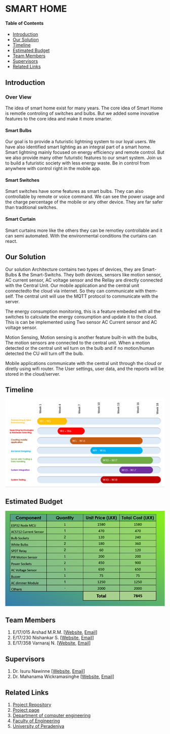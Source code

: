
[//]: # (Please refer the instructions in below URL for the configurations)
[//]: # (https://projects.ce.pdn.ac.lk/docs/how-to-add-a-project)

# SMART HOME

#### Table of Contents
* [Introduction](#introduction)
* [Our Solution](#our-solution )
* [Timeline](#Timeline)
* [Estimated Budget](#Estimated-Budget)
* [Team Members](#team-members)
* [Supervisors](#supervisors)
* [Related Links](#related-links)

## Introduction

### Over View
The idea of smart home exist for many years. The core idea of Smart Home is remotle controling of switches and bulbs. But we added some inovative features to the core idea
and make it more smarter.

#### Smart Bulbs

Our goal is to provide a futuristic lightning system to our loyal users. 
We have also identified smart lighting as an integral part of a smart home.
Smart lightning mainly focused on energy efficiency and remote control.
But we also provide many other futuristic features to our smart system. 
Join us to build a futuristic society with less energy waste.
Be in control from anywhere with control right in the mobile app.

#### Smart Switches

Smart switches have some features as smart bulbs. They can also controllable by remote or voice command. We can see the power usage and the charge percentage of the mobile or any other device. They are far safer than traditional switches. 

#### Smart Curtain

Smart curtains more like the others they can be remotley controllable and it can semi automated.
With the environmental conditions the curtains can react. 


## Our Solution

Our solution Architecture contains two types of devices, they are Smart-Bulbs & the Smart-Switchs. They both devices, sensors like motion sensor, AC current sensor, AC voltage sensor and the Rellay are directly connected with the Central Unit. Our mobile application and the central unit connectedto the cloud via internet. So they can communicate with them-self. The central unit will use the MQTT protocol to communicate with the server.

The energy consumption monitoring, this is a feature embeded with all the switches to calculate the energy consumption and update it to the cloud. This is can be implemented using Two sensor AC Current sensor and AC voltage sensor.

Motion Sensing, Motion sensing is another feature built-in with the bulbs, The motion sensors are connected to the central unit. When a motion detected or the central unit wil turn on the bulb and if no motion/human detected the CU will turn off the bulb.

Mobile applications communicate with the central unit through the cloud or diretly using wifi router. The User settings, user data, and the reports will be stored in the cloud/server.


## Timeline

![Timeline](docs/images/Timeline.PNG)

## Estimated Budget

![Budget](docs/images/Budget2.PNG)

## Team Members
1. E/17/015 Arshad M.R.M.  [[Website](http://www.ce.pdn.ac.lk/e17-batch/), [Email](mailto:e17015@eng.pdn.ac.lk)]
2. E/17/230 Nishankar S. [[Website](http://www.ce.pdn.ac.lk/e17-batch/), [Email](mailto:e17230@eng.pdn.ac.lk)]
3. E/17/358 Varnaraj N. [[Website](http://www.ce.pdn.ac.lk/e17-batch/), [Email](mailto:e17358@eng.pdn.ac.lk)]


## Supervisors
1. Dr. Isuru Nawinne [[Website](http://www.ce.pdn.ac.lk/academic-staff/isuru-nawinne/), [Email](mailto:isurun@eng.pdn.ac.lk)]
2. Dr. Mahanama Wickramasinghe [[Website](http://www.ce.pdn.ac.lk/2021/05/02/dr-mahanama-wickramasinghe/), [Email](mailto:mahanamaw@eng.pdn.ac.lk)]


## Related Links

1. [Project Repository](https://github.com/cepdnaclk/e17-3yp-smart-home)
2. [Project page](https://cepdnaclk.github.io/e17-3yp-smart-home)
3. [Department of computer engineering](http://ce.pdn.ac.lk)
4. [Faculty of Engineering](http://eng.pdn.ac.lk/)
5. [University of Peradeniya](https://www.pdn.ac.lk/academics/academics.php/)
